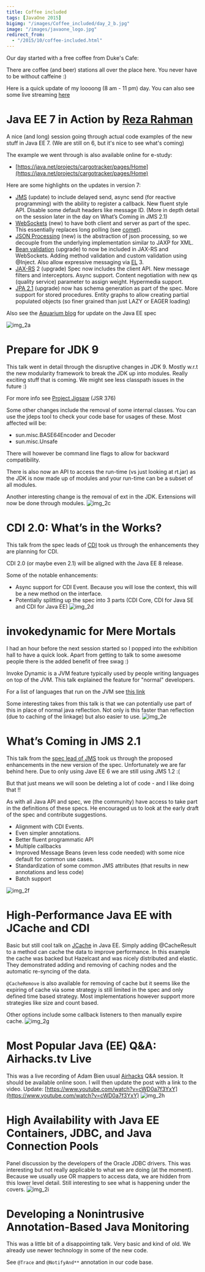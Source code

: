 ```yaml
---
title: Coffee included
tags: [JavaOne 2015]
bigimg: "/images/Coffee_included/day_2_b.jpg"
image: "/images/javaone_logo.jpg"
redirect_from:
  - "/2015/10/coffee-included.html"
---
```

Our day started with a free coffee from Duke's Cafe:

There are coffee (and beer) stations all over the place here. You never have to be without caffeine :)

Here is a quick update of my loooong (8 am - 11 pm) day. You can also see some live streaming [here](https://www.youtube.com/watch?v=6exFuFJhfcA)

#  Java EE 7 in Action by [Reza Rahman](http://www.rahmannet.net/)
A nice (and long) session going through actual code examples of the new stuff in Java EE 7. (We are still on 6, but it's nice to see what's coming)

The example we went through is also available online for e-study:

* [https://java.net/projects/cargotracker/pages/Home](https://java.net/projects/cargotracker/pages/Home)

Here are some highlights on the updates in version 7:

* [JMS](https://en.wikipedia.org/wiki/Java_Message_Service) (update) to include delayed send, async send (for reactive programming) with the ability to register a callback. New fluent style API. Disable some default headers like message ID. (More in depth detail on the session later in the day on What’s Coming in JMS 2.1)
* [WebSockets](https://en.wikipedia.org/wiki/WebSocket) (new) to have both client and server as part of the spec. This essentially replaces long polling (see [comet](https://en.wikipedia.org/wiki/Comet_%28programming%29)).
* [JSON Processing](https://javaee.github.io/jsonp/) (new) is the abstraction of json processing, so we decouple from the underlying implementation similar to JAXP for XML.
* [Bean validation](http://beanvalidation.org/) (upgrade) to now be included in JAX-RS and WebSockets. Adding method validation and custom validation using @Inject. Also allow expressive messaging via [EL](https://docs.oracle.com/javaee/6/tutorial/doc/gjddd.html) 3.
* [JAX-RS](https://en.wikipedia.org/wiki/Java_API_for_RESTful_Web_Services) 2 (upgrade) Spec now includes the client API. New message filters and interceptors. Async support. Content negotiation with new qs (quality service) parameter to assign weight. Hypermedia support.
* [JPA 2.1](https://en.wikipedia.org/wiki/Java_Persistence_API) (upgrade) now has schema generation as part of the spec. More support for stored procedures. Entity graphs to allow creating partial populated objects (so finer grained than just LAZY or EAGER loading)

Also see the [Aquarium blog](https://blogs.oracle.com/theaquarium/) for update on the Java EE spec

![img_2a](/images/Coffee_included/day_2_a.jpg)

# Prepare for JDK 9
This talk went in detail through the disruptive changes in JDK 9. Mostly w.r.t the new modularity framework to break the JDK up into modules.
Really exciting stuff that is coming. We might see less classpath issues in the future :)

For more info see [Project Jigsaw](http://openjdk.java.net/projects/jigsaw/spec/) (JSR 376)

Some other changes include the removal of some internal classes. You can use the jdeps tool to check your code base for usages of these. Most affected will be:

* sun.misc.BASE64Encoder and Decoder
* sun.misc.Unsafe

There will however be command line flags to allow for backward compatibility.

There is also now an API to access the run-time (vs just looking at rt.jar) as the JDK is now made up of modules and your run-time can be a subset of all modules.

Another interesting change is the removal of ext in the JDK. Extensions will now be done through modules.
![img_2c](/images/Coffee_included/day_2_c.jpg)

# CDI 2.0: What’s in the Works?
This talk from the spec leads of [CDI](http://www.cdi-spec.org/) took us through the enhancements they are planning for CDI.

CDI 2.0 (or maybe even 2.1) will be aligned with the Java EE 8 release.

Some of the notable enhancements:

* Async support for CDI Event. Because you will lose the context, this will be a new method on the interface.
* Potentially splitting up the spec into 3 parts (CDI Core, CDI for Java SE and CDI for Java EE)
![img_2d](/images/Coffee_included/day_2_d.jpg)

# invokedynamic for Mere Mortals
I had an hour before the next session started so I popped into the exhibition hall to have a quick look. Apart from getting to talk to some awesome people there is the added benefit of free swag :)

Invoke Dynamic is a JVM feature typically used by people writing languages on top of the JVM. This talk explained the feature for "normal" developers.

For a list of languages that run on the JVM see [this link](https://en.wikipedia.org/wiki/List_of_JVM_languages)

Some interesting takes from this talk is that we can potentially use part of this in place of normal java reflection. Not only is this faster than reflection (due to caching of the linkage) but also easier to use.
![img_2e](/images/Coffee_included/day_2_e.jpg)

# What’s Coming in JMS 2.1
This talk from the [spec lead of JMS](https://java.net/projects/jms-spec/pages/Home) took us through the proposed enhancements in the new version of the spec. Unfortunately we are far behind here. Due to only using Jave EE 6 we are still using JMS 1.2 :(

But that just means we will soon be deleting a lot of code - and I like doing that !!

As with all Java API and spec, we (the community) have access to take part in the definitions of these specs. He encouraged us to look at the early draft of the spec and contribute suggestions.

* Alignment with CDI Events.
* Even simpler annotations.
* Better fluent programmatic API
* Multiple callbacks
* Improved Message Beans (even less code needed) with some nice default for common use cases.
* Standardization of some common JMS attributes (that results in new annotations and less code)
* Batch support

![img_2f](/images/Coffee_included/day_2_f.jpg)

# High-Performance Java EE with JCache and CDI
Basic but still cool talk on [JCache](https://blogs.oracle.com/theaquarium/entry/jcache_is_final_i_repeat) in Java EE. Simply adding @CacheResult to a method can cache the data to improve performance. In this example the cache was backed but Hazelcast and was nicely distributed and elastic. They demonstrated adding and removing of caching nodes and the automatic re-syncing of the data.

`@CacheRemove` is also available for removing of cache but it seems like the expiring of cache via some strategy is still limited in the spec and only defined time based strategy. Most implementations however support more strategies like size and count based.

Other options include some callback listeners to then manually expire cache.
![img_2g](/images/Coffee_included/day_2_g.jpg)

# Most Popular Java (EE) Q&A: Airhacks.tv Live

This was a live recording of Adam Bien usual [Airhacks](http://airhacks.com/) Q&amp;A session.  It should be available online soon. I will then update the post with a link to the video.
Update: [https://www.youtube.com/watch?v=cWD0a7f3YxY](https://www.youtube.com/watch?v=cWD0a7f3YxY)
![img_2h](/images/Coffee_included/day_2_h.jpg)

# High Availability with Java EE Containers, JDBC, and Java Connection Pools
Panel discussion by the developers of the Oracle JDBC drivers. This was interesting but not really applicable to what we are doing (at the moment). Because we usually use OR mappers to access data, we are hidden from this lower level detail. Still interesting to see what is happening under the covers.
![img_2i](/images/Coffee_included/day_2_i.jpg)

# Developing a Nonintrusive Annotation-Based Java Monitoring
This was a little bit of a disappointing talk. Very basic and kind of old. We already use newer technology in some of the new code.

See `@Trace` and `@NotifyAnd**` annotation in our code base.
